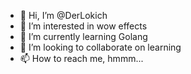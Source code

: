 - 👋 Hi, I’m @DerLokich
- 👀 I’m interested in wow effects
- 🌱 I’m currently learning Golang
- 💞️ I’m looking to collaborate on learning
- 📫 How to reach me, hmmm...

<!---
DerLokich/DerLokich is a ✨ special ✨ repository because its `README.md` (this file) appears on your GitHub profile.
You can click the Preview link to take a look at your changes.
--->
